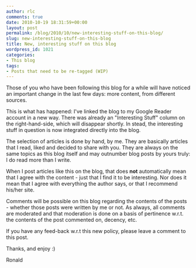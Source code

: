```yaml
---
author: rlc
comments: true
date: 2010-10-19 18:31:59+00:00
layout: post
permalink: /blog/2010/10/new-interesting-stuff-on-this-blog/
slug: new-interesting-stuff-on-this-blog
title: New, interesting stuff on this blog
wordpress_id: 1021
categories:
- This blog
tags:
- Posts that need to be re-tagged (WIP)
---
```


Those of you who have been following this blog for a while will have noticed an important change in the last few days: more content, from different sources.

This is what has happened: I've linked the blog to my Google Reader account in a new way. There was already an "Interesting Stuff" column on the right-hand-side, which will disappear shortly. In stead, the interesting stuff in question is now integrated directly into the blog.

The selection of articles is done by hand, by me. They are basically articles that I read, liked and decided to share with you. They are always on the same topics as this blog itself and may outnumber blog posts by yours truly: I do read more than I write.

When I post articles like this on the blog, that does **not** automatically mean that I agree with the content - just that I find it to be interesting. Nor does it mean that I agree with everything the author says, or that I recommend his/her site.

Comments will be possible on this blog regarding the contents of the posts - whether those posts were written by me or not. As always, all comments are moderated and that moderation is done on a basis of pertinence w.r.t. the contents of the post commented on, decency, etc.

If you have any feed-back w.r.t this new policy, please leave a comment to this post.

Thanks, and enjoy :)

Ronald
